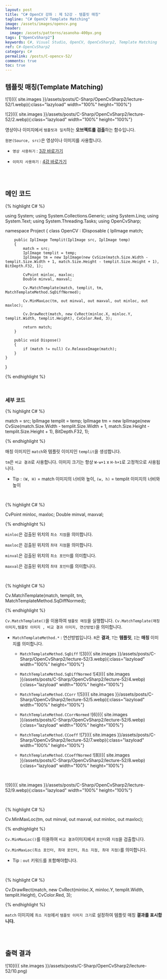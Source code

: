 ```yaml
---
layout: post
title: "C# OpenCV 강좌 : 제 52강 - 템플릿 매칭"
tagline: "C# OpenCV Template Matching"
image: /assets/images/opencv.png
header:
  image: /assets/patterns/asanoha-400px.png
tags: ["OpenCvSharp2"]
keywords: C#, Visual Studio, OpenCV, OpenCvSharp2, Template Matching
ref: C#-OpenCvSharp2
category: C#
permalink: /posts/C-opencv-52/
comments: true
toc: true
---
```


## 템플릿 매칭(Template Matching)

![1]({{ site.images }}/assets/posts/C-Sharp/OpenCvSharp2/lecture-52/1.webp){:class="lazyload" width="100%" height="100%"}

![2]({{ site.images }}/assets/posts/C-Sharp/OpenCvSharp2/lecture-52/2.webp){:class="lazyload" width="100%" height="100%"}

영상이나 이미지에서 `템플릿과 일치`하는 **오브젝트를 검출**하는 함수입니다. 

`원본(Source, src)`은 영상이나 이미지를 사용합니다.

- `영상 사용하기` : [3강 바로가기][3강]

- `이미지 사용하기` : [4강 바로가기][4강]

<br>
<br>

## 메인 코드

{% highlight C# %}

using System;
using System.Collections.Generic;
using System.Linq;
using System.Text;
using System.Threading.Tasks;
using OpenCvSharp;

namespace Project
{
    class OpenCV : IDisposable
    {
        IplImage match;
        
        public IplImage Templit(IplImage src, IplImage temp)
        {
            match = src;
            IplImage templit = temp;
            IplImage tm = new IplImage(new CvSize(match.Size.Width - templit.Size.Width + 1, match.Size.Height - templit.Size.Height + 1), BitDepth.F32, 1);

            CvPoint minloc, maxloc;
            Double minval, maxval;

            Cv.MatchTemplate(match, templit, tm, MatchTemplateMethod.SqDiffNormed);

            Cv.MinMaxLoc(tm, out minval, out maxval, out minloc, out maxloc);

            Cv.DrawRect(match, new CvRect(minloc.X, minloc.Y, templit.Width, templit.Height), CvColor.Red, 3);

            return match;
        }
                  
        public void Dispose()
        {
            if (match != null) Cv.ReleaseImage(match);
        }
    }
}

{% endhighlight %}

<br>

### 세부 코드

{% highlight C# %}

match = src;
IplImage templit = temp;
IplImage tm = new IplImage(new CvSize(match.Size.Width - templit.Size.Width + 1, match.Size.Height - templit.Size.Height + 1), BitDepth.F32, 1);

{% endhighlight %}

매칭 이미지인 `match`와 템플릿 이미지인 `templit`을 생성합니다.

`tm`은 `비교 결과`로 사용합니다. 이미지 크기는 항상 `W-w+1` x `H-h+1`로 고정적으로 사용됩니다.

- Tip : `(W, H)` = match 이미지의 너비와 높이, `(w, h)` = templit 이미지의 너비와 높이

<br>

{% highlight C# %}

CvPoint minloc, maxloc;
Double minval, maxval;

{% endhighlight %}

`minloc`은 검출된 위치의 `최소 지점`을 의미합니다.

`maxloc`은 검출된 위치의 `최대 지점`을 의미합니다.

`minval`은 검출된 위치의 `최소 포인터`를 의미합니다.

`maxval`은 검출된 위치의 `최대 포인터`를 의미합니다.

<br>

{% highlight C# %}

Cv.MatchTemplate(match, templit, tm, MatchTemplateMethod.SqDiffNormed);

{% endhighlight %}

`Cv.MatchTemplate()`을 이용하여 `템플릿 매칭`을 실행합니다. `Cv.MatchTemplate(매칭 이미지,템플릿 이미지 , 비교 결과 이미지, 연산방법)`을 의미합니다.

* `MatchTemplateMethod.*` : 연산방법입니다. `R`은 **결과**, `T`는 **템플릿**, `I`는 **매칭** 이미지를 의미합니다.
    - `MatchTemplateMethod.SqDiff`
![3]({{ site.images }}/assets/posts/C-Sharp/OpenCvSharp2/lecture-52/3.webp){:class="lazyload" width="100%" height="100%"}

    - `MatchTemplateMethod.SqDiffNormed`
![4]({{ site.images }}/assets/posts/C-Sharp/OpenCvSharp2/lecture-52/4.webp){:class="lazyload" width="100%" height="100%"}

    - `MatchTemplateMethod.CCorr`
![5]({{ site.images }}/assets/posts/C-Sharp/OpenCvSharp2/lecture-52/5.webp){:class="lazyload" width="100%" height="100%"}

    - `MatchTemplateMethod.CCorrNormed`
![6]({{ site.images }}/assets/posts/C-Sharp/OpenCvSharp2/lecture-52/6.webp){:class="lazyload" width="100%" height="100%"}

    - `MatchTemplateMethod.CCoeff`
![7]({{ site.images }}/assets/posts/C-Sharp/OpenCvSharp2/lecture-52/7.webp){:class="lazyload" width="100%" height="100%"}

    - `MatchTemplateMethod.CCoeffNormed`
![8]({{ site.images }}/assets/posts/C-Sharp/OpenCvSharp2/lecture-52/8.webp){:class="lazyload" width="100%" height="100%"}

<br>

![9]({{ site.images }}/assets/posts/C-Sharp/OpenCvSharp2/lecture-52/9.webp){:class="lazyload" width="100%" height="100%"}

<br>

{% highlight C# %}

Cv.MinMaxLoc(tm, out minval, out maxval, out minloc, out maxloc);

{% endhighlight %}

`Cv.MinMaxLoc()`를 이용하여 `비교 결과`이미지에서 `포인터`와 `지점`을 검출합니다.

`Cv.MinMaxLoc(최소 포인터, 최대 포인터, 최소 지점, 최대 지점)`를 의미합니다.

- Tip : `out` 키워드를 포함해야합니다.

<br>

{% highlight C# %}

Cv.DrawRect(match, new CvRect(minloc.X, minloc.Y, templit.Width, templit.Height), CvColor.Red, 3);

{% endhighlight %}

`match` 이미지에 `최소 지점`에서 `템플릿 이미지 크기`로 설정하여 템플릿 매칭 **결과를 표시합니다.**

<br>
<br>

## 출력 결과

![10]({{ site.images }}/assets/posts/C-Sharp/OpenCvSharp2/lecture-52/10.png)

[3강]: https://076923.github.io/posts/C-opencv-3/
[4강]: https://076923.github.io/posts/C-opencv-4/

